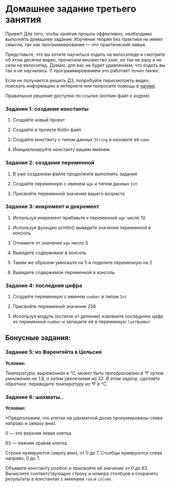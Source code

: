 # Домашнее задание третьего занятия

Привет! Для того, чтобы занятия прошли эффективно, необходимо выполнять домашнее задание. Изучение теории без практики не имеет смысла, так как программирование — это практический навык.

Представьте, что вы хотите научиться ездить на велосипеде и смотрите об этом десятки видео, прочитали множество книг, но так не разу и не сели на велосипед. Думаю, для вас не будет удивлением, что ездить вы так и не научились. С программированием это работает точно также.

Если не получается решить ДЗ, попробуйте пересмотреть видео, поискать информацию в интернете или попросите помощь в [чатике](https://t.me/ablazhievski).

Правильное решение доступно по ссылке (котлин-файл с кодом):

### Задание 1: создание константы

1. Создайте новый проект

2. Создайте в проекте Kotlin файл

3. Создайте константу с типом данных `String` и назовите её `name`

4. Инициализируйте константу вашим именем

### Задание 2: создание переменной

1. В уже созданном файле продолжите выполнять задания

2. Создайте переменную с именем `age` и типом данных `Int`

3. Присвойте переменной значение вашего возраста

### Задание 3: инкремент и декремент

1. Используя инкремент прибавьте к переменной `age` число 10

2. Используя функцию println() выведите значение переменной в консоль

3. Отнимите от значения `age` число 5

4. Выведите содержимое в консоль

5. Таким же образом умножьте на 5 и поделите переменную на 2

6. Выведите содержимое переменной в консоль

### Задание 4: последняя цифра

1. Создайте переменную с именем `number` и типом `Int`

2. Присвойте переменной значение 256

3. Используя модуль (остаток от деления) извлеките последнюю цифр из переменной `number` и запишите её в переменную `lastNumber`

## Бонусные задания:

### Задание 5: из Фаренгейта в Цельсия

**Условие:**

*Температура, выраженная в °C, может быть преобразована в °F путем умножения на 1,8, а затем увеличения на 32. В этом задачу, сделайте обратное: переведите температуру из °F в °C.*

### Задание 6: шахматы..

**Условие:**

*Предположим, что клетки на шахматной доске пронумерованы слева направо и сверху вниз.

0 — это верхняя левая клетка.

63 — нижняя правая клетка.

Строки нумеруются сверху вниз, от 0 до 7. Столбцы нумеруются слева направо, 0 до 7.

Объявите константу position и присвойте ей значение от 0 до 63. Вычислите соответствующую строку и номера столбцов и сохранять результаты в константах с именами `row` и `column`.
